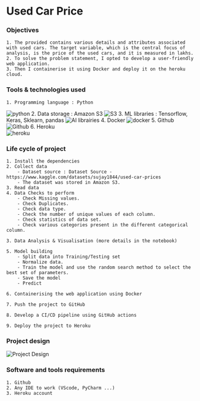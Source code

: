 # Used Car Price 

### Objectives
    1. The provided contains various details and attributes associated with used cars. The target variable, which is the central focus of analysis, is the price of the used cars, and it is measured in lakhs.
    2. To solve the problem statement, I opted to develop a user-friendly web application.
    3. Then I containerise it using Docker and deploy it on the heroku cloud.

### Tools & technologies used
    1. Programming language : Python
![python](https://github.com/Ahak99/used-car-price/assets/101395769/77eb34b4-d758-4f70-bbf9-4cde54ced129)
    2. Data storage : Amazon S3
![S3](https://github.com/Ahak99/used-car-price/assets/101395769/6d920e5e-ad0d-43cc-889f-91123fdf2d56)
    3. ML libraries : Tensorflow, Keras, Sklearn, pandas
![AI librairies](https://github.com/Ahak99/used-car-price/assets/101395769/fae06a0b-7055-4c42-85f0-3a424bad9bef)
    4. Docker
![docker](https://github.com/Ahak99/used-car-price/assets/101395769/69fef606-0c05-48dd-9829-ee618887f797)
    5. Github
![Github](https://github.com/Ahak99/used-car-price/assets/101395769/308b6f2c-6e69-4c92-b210-9d82b2d257e3)
    6. Heroku    
![heroku](https://github.com/Ahak99/used-car-price/assets/101395769/eb3aba47-aba8-4972-8fef-b9d30490cc31)

### Life cycle of project
    1. Install the dependencies
    2. Collect data
        - Dataset source : Dataset Source - https://www.kaggle.com/datasets/sujay1844/used-car-prices
        - The dataset was stored in Amazon S3.
    3. Read data
    4. Data Checks to perform
        - Check Missing values.
        - Check Duplicates.
        - Check data type.
        - Check the number of unique values of each column.
        - Check statistics of data set.
        - Check various categories present in the different categorical column.

    3. Data Analysis & Visualisation (more details in the notebook)

    5. Model building
        - Split data into Training/Testing set
        - Normalize data.
        - Train the model and use the random search method to select the best set of parameters.
        - Save the model
        - Predict

    6. Containerising the web application using Docker

    7. Push the project to GitHub

    8. Develop a CI/CD pipeline using GitHub actions

    9. Deploy the project to Heroku 

### Project design 
![Project Design](https://github.com/Ahak99/used-car-price/assets/101395769/183e7494-753c-4ec5-bda5-00de17eda571)

### Software and tools requirements

    1. Github
    2. Any IDE to work (VScode, PyCharm ...)
    3. Heroku account

